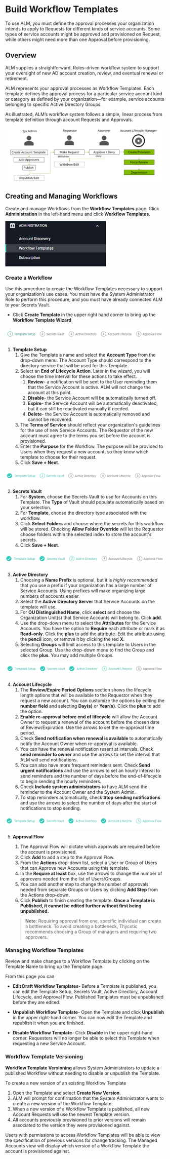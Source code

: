 ﻿[title]: # (Workflow Templates)
[tags]: # (Account Lifecycle Manager,ALM,Active Directory,)
[priority]: # (5170)

# Build Workflow Templates

To use ALM, you must define the approval processes your organization intends to apply to Requests for different kinds of service accounts. Some types of service accounts might be approved and provisioned on Request, while others might need more than one Approval before provisioning.

## Overview

ALM supplies a straightforward, Roles-driven workflow system to support your oversight of new AD account creation, review, and eventual renewal or retirement.

ALM represents your approval processes as Workflow Templates. Each template defines the approval process for a particular service account kind or category as defined by your organization—for example, service accounts belonging to specific Active Directory Groups.

As illustrated, ALM’s workflow system follows a simple, linear process from template definition through account Requests and Approvals.

![Workflow Process](images/workflow-process.png)

## Creating and Managing Workflows

Create and manage Workflows from the **Workflow Templates** page. Click **Administration** in the left-hand menu and click **Workflow Templates**.

![workflownav](images/workflow-nav-menu.png)

### Create a Workflow

Use this procedure to create the Workflow Templates necessary to support your organization’s use cases. You must have the System Administrator Role to perform this procedure, and you must have already connected ALM to your Secrets Vault.

* Click **Create Template** in the upper right hand corner to bring up the **Workflow Template Wizard**

![workflowstep1](images/workflow-wizard-step1.png)

1. **Template Setup**
    1. Give the Template a name and select the **Account Type** from the drop-down menu. The Account Type should correspond to the directory service that will be used for this Template.
    2. Select an **End of Lifecycle Action**. Later in the wizard, you will choose the time interval for these actions to take effect.
        1. **Review**- a notification will be sent to the User reminding them that the Service Account is active. ALM will not change the account at this point.
        2. **Disable**- the Service Account will be automatically turned off.
        3. **Expire**- the Service Account will be automatically deactivated, but it can still be reactivated manually if needed.
        4. **Delete**- the Service Account is automatically removed and cannot be recovered.
    1. The **Terms of Service** should reflect your organization's guidelines for the use of new Service Accounts. The Requestor of the new account must agree to the terms you set before the account is provisioned.
    1. Enter the **Purpose** for the Workflow. The purpose will be provided to Users when they request a new account, so they know which template to choose for their request.
    1. Click **Save + Next**.
  
![workflowstep2](images/workflow-wizard-step2.png)

2. **Secrets Vault** 
    1. For **System**, choose the Secrets Vault to use for Accounts on this Template. The **Type** of Vault should populate automatically based on your selection.
    2. For **Template**, choose the directory type associated with the workflow.
    3. Click **Select Folders** and choose where the secrets for this workflow will be stored. Checking **Allow Folder Override** will let the Requestor choose folders within the selected index to store the account's secrets.
    4. Click **Save + Next**.

![workflowstep3](images/workflow-wizard-step3.png)

3. **Active Directory**
    1. Choosing a **Name Prefix** is optional, but it is *highly recommended* that you use a prefix if your organization has a large number of Service Accounts. Using prefixes will make organizing large numbers of accounts easier.
    2. Select the **Active Directory Server** that Service Accounts on the template will use.
    3. For **OU Distinguished Name**, click **select** and choose the Organization Unit(s) that Service Accounts will belong to. Click **add**.
    1. Use the drop-down menu to select the **Attributes** for the Service Accounts. You have the option to **Require** each attribute or mark it as **Read-only**. Click the **plus** to add the attribute. Edit the attribute using the **pencil** icon, or remove it by clicking the red **X**.
    1. Selecting **Groups** will limit access to this template to Users in the selected Group. Use the drop-down menu to find the Group and click the **plus**. You may add multiple Groups.

![workflowstep4](images/workflow-wizard-step4.png)
    
4. **Account Lifecycle**
    1. The **Review/Expire Period Options** section shows the lifecycle length options that will be available to the Requestor when they request a new account. You can customize the options by editing the **number field** and selecting **Day(s)** or **Year(s)**. Click the **plus** to add the option.
    1. **Enable re-approval before end of lifecycle** will allow the Account Owner to request a renewal of the account before the chosen date of Review/Expiration. Use the arrows to set the re-approval time period.
    1. Check **Send notification when renewal is available** to automatically notify the Account Owner when re-approval is available.
    1. You can have the renewal notification resent at intervals. Check **send reminder to owner** and use the arrows to set the interval that ALM will send notifications.
    1. You can also have more frequent reminders sent. Check **Send urgent notifications** and use the arrows to set an hourly interval to send reminders and the number of days before the end-of-lifecycle to begin sending the hourly reminders.
    1. Check **Include system administrators** to have ALM send the reminder to the Account Owner and the System Admin.
    1. To stop reminders automatically, check **Stop sending notifications** and use the arrows to select the number of days after the start of notifications to stop sending.
    
![workflowstep5](images/workflow-wizard-step5.png)

5. **Approval Flow**
    1. The Approval Flow will dictate which approvals are required before the account is provisioned. 
    1. Click **Add** to add a step to the Approval Flow.
    1. From the **Actions** drop-down list, select a User or Group of Users that can Approve new Accounts using this template.
    1. In the **Require at least** box, use the arrows to change the number of approvers needed from the list of Users/Groups. 
    1. You can add another step to change the number of approvals needed from separate Groups or Users by clicking **Add Step** from the Actions drop-down.
    1. Click **Publish** to finish creating the template. **Once a Template is Published, it cannot be edited further without first being unpublished.**

    > **Note**: Requiring approval from one, specific individual can create a bottleneck. To avoid creating a bottleneck, Thycotic recommends choosing a Group of managers and requiring two approvers.

### Managing Workflow Templates

Review and make changes to a Workflow Template by clicking on the Template Name to bring up the Template page. 

From this page you can

* **Edit Draft Workflow Templates**- Before a Template is published, you can edit the Template Setup, Secrets Vault, Active Directory, Account Lifecycle, and Approval Flow. Published Templates must be unpublished before they are edited.

* **Unpublish Workflow Template**- Open the Template and click **Unpublish** in the upper right-hand corner. You can now edit the Template and republish it when you are finished.

* **Disable Workflow Template**- Click **Disable** in the upper right-hand corner. Requestors will no longer be able to select this Template when requesting a new Service Account.

### Workflow Template Versioning

**Workflow Template Versioning** allows System Administrators to update a published Workflow without needing to disable or unpublish the Template.

To create a new version of an existing Workflow Template

1. Open the Template and select **Create New Version**.
1. ALM will prompt for confirmation that the System Administrator wants to create a new version of the Workflow Template.
1. When a new version of a Workflow Template is published, all new Account Requests will use the newest Template version.
1. All accounts previously provisioned to prior versions will remain associated to the version they were provisioned against.

Users with permissions to access Workflow Templates will be able to view the specification of previous versions for change tracking. The Managed Accounts view will display which version of a Workflow Template the account is provisioned against.